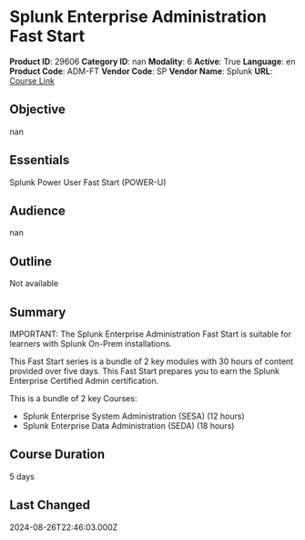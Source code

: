 # Splunk Enterprise Administration Fast Start

**Product ID**: 29606
**Category ID**: nan
**Modality**: 6
**Active**: True
**Language**: en
**Product Code**: ADM-FT
**Vendor Code**: SP
**Vendor Name**: Splunk
**URL**: [Course Link](https://www.fastlaneus.com/course/splunk-adm-ft)

## Objective
nan

## Essentials
Splunk Power User Fast Start (POWER-U)

## Audience
nan

## Outline
Not available

## Summary
IMPORTANT: The Splunk Enterprise Administration Fast Start is suitable for learners with Splunk On-Prem installations.

This Fast Start series is a bundle of 2 key modules with 30 hours of content provided over five days. This Fast Start prepares you to earn the Splunk Enterprise Certified Admin certification.

This is a bundle of 2 key Courses:


- Splunk Enterprise System Administration (SESA) (12 hours)
- Splunk Enterprise Data Administration (SEDA) (18 hours)

## Course Duration
5 days

## Last Changed
2024-08-26T22:46:03.000Z
